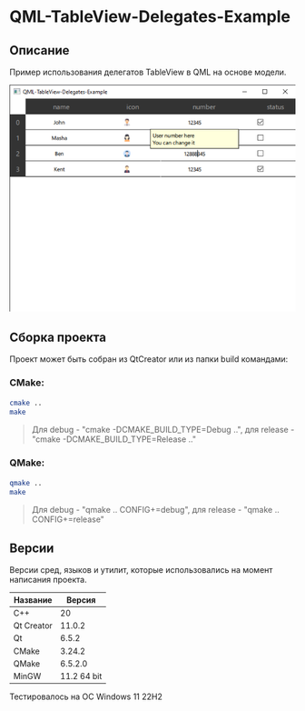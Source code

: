 # QML-TableView-Delegates-Example

## Описание

Пример использования делегатов TableView в QML на основе модели.

![alt text](doc/QML-TableView-Delegates-Example.png)

## Сборка проекта

Проект может быть собран из QtCreator или из папки build командами:

### CMake:

```bash
cmake ..
make
```
> Для debug - "cmake -DCMAKE_BUILD_TYPE=Debug ..", для release - "cmake -DCMAKE_BUILD_TYPE=Release .."

### QMake:

```bash
qmake ..
make
```
> Для debug - "qmake .. CONFIG+=debug", для release - "qmake .. CONFIG+=release"

## Версии

Версии сред, языков и утилит, которые использовались на момент написания проекта.

| Название   | Версия               |
| -----------|----------------------|
| C++        | 20                   |
| Qt Creator | 11.0.2               |
| Qt         | 6.5.2                |
| CMake      | 3.24.2               |
| QMake      | 6.5.2.0              |
| MinGW      | 11.2 64 bit          |

Тестировалось на ОС Windows 11 22H2